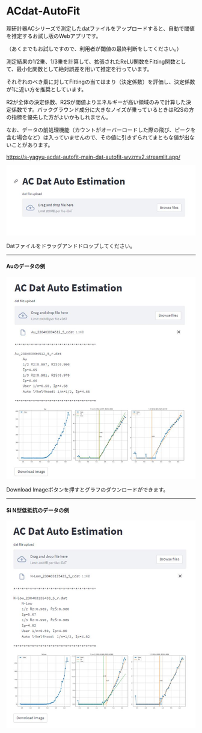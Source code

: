 # ACdat-AutoFit

理研計器ACシリーズで測定したdatファイルをアップロードすると、自動で閾値を推定するお試し版のWebアプリです。

（あくまでもお試しですので、利用者が閾値の最終判断をしてください。）

測定結果の1/2乗、1/3乗を計算して、拡張されたReLU関数をFitting関数として、最小化関数として絶対誤差を用いて推定を行っています。

それぞれのべき乗に対してFittingの当てはまり（決定係数）を評価し、決定係数が1に近い方を推奨としています。

R2が全体の決定係数、R2Sが閾値よりエネルギーが高い領域のみで計算した決定係数です。バックグラウンド成分に大きなノイズが乗っているときはR2Sの方の指標を優先した方がよいかもしれません。

なお、データの前処理機能（カウントがオーバーロードした際の飛び、ピークを含む場合など）は入っていませんので、その値に引きずられてまともな値が出ないことがあります。

https://s-yagyu-acdat-autofit-main-dat-autofit-wvzmv2.streamlit.app/

![ex00](./figs/ex00.JPG)

Datファイルをドラッグアンドドロップしてください。

----

#### Auのデータの例
![ex01](./figs/ex01.JPG)



Download Imageボタンを押すとグラフのダウンロードができます。

---

#### Si N型低抵抗のデータの例

![ex01](./figs/ex02.JPG)
